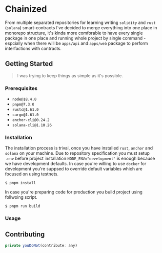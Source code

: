 # Chainized

From multiple separated repositories for learning writing `solidity` and `rust` (`solana`) smart-contracts I've decided to merge everything into one place in monorepo structure, it's kinda more comforable to have every single package in one place and running whole project by single command - espcially when there will be `apps/api` and `apps/web` package to perform interfactions with contracts.

## Getting Started

> I was trying to keep things as simple as it's possible.

### Prerequisites

- `node@18.4.0`
- `pnpm@7.3.0`
- `rustc@1.61.0`
- `cargo@1.61.0`
- `anchor-cli@0.24.2`
- `solana-cli@1.10.26`

### Installation

The installation process is trival, once you have installed `rust`, `anchor` and `solana` on your machine. Due to repository specification you must setup `.env` before project installation `NODE_ENV="development"` is enough because we have development defaults. In case you're willing to use `docker` for development you're suppsed to override default variables which are focused on using testnets.

```
$ pnpm install
```

In case you're preparing code for production you build project using follwoing script.

```
$ pnpm run build
```

### Usage

## Contributing

```js
private youDoNot(contribute: any)
```
